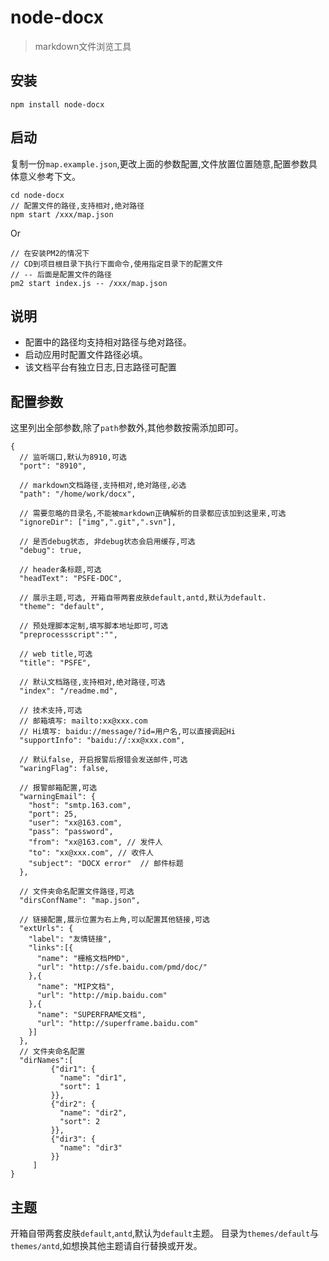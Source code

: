 # node-docx

> markdown文件浏览工具

## 安装

```
npm install node-docx
```

## 启动

复制一份`map.example.json`,更改上面的参数配置,文件放置位置随意,配置参数具体意义参考下文。


```
cd node-docx
// 配置文件的路径,支持相对,绝对路径
npm start /xxx/map.json
```

Or

```
// 在安装PM2的情况下 
// CD到项目根目录下执行下面命令,使用指定目录下的配置文件
// -- 后面是配置文件的路径
pm2 start index.js -- /xxx/map.json
```

## 说明

* 配置中的路径均支持相对路径与绝对路径。
* 启动应用时配置文件路径必填。
* 该文档平台有独立日志,日志路径可配置

## 配置参数

这里列出全部参数,除了`path`参数外,其他参数按需添加即可。

```
{
  // 监听端口,默认为8910,可选
  "port": "8910",

  // markdown文档路径,支持相对,绝对路径,必选
  "path": "/home/work/docx",

  // 需要忽略的目录名,不能被markdown正确解析的目录都应该加到这里来,可选
  "ignoreDir": ["img",".git",".svn"],

  // 是否debug状态, 非debug状态会启用缓存,可选
  "debug": true,

  // header条标题,可选
  "headText": "PSFE-DOC",
  
  // 展示主题,可选, 开箱自带两套皮肤default,antd,默认为default.
  "theme": "default",
  
  // 预处理脚本定制,填写脚本地址即可,可选
  "preprocessscript":"",
    
  // web title,可选
  "title": "PSFE",

  // 默认文档路径,支持相对,绝对路径,可选
  "index": "/readme.md",
    
  // 技术支持,可选
  // 邮箱填写: mailto:xx@xxx.com
  // Hi填写: baidu://message/?id=用户名,可以直接调起Hi
  "supportInfo": "baidu://:xx@xxx.com",

  // 默认false, 开启报警后报错会发送邮件,可选
  "waringFlag": false,

  // 报警邮箱配置,可选
  "warningEmail": {
    "host": "smtp.163.com",
    "port": 25,
    "user": "xx@163.com",
    "pass": "password",
    "from": "xx@163.com", // 发件人
    "to": "xx@xxx.com", // 收件人
    "subject": "DOCX error"  // 邮件标题
  },
  
  // 文件夹命名配置文件路径,可选
  "dirsConfName": "map.json",

  // 链接配置,展示位置为右上角,可以配置其他链接,可选
  "extUrls": {
    "label": "友情链接",
    "links":[{
      "name": "栅格文档PMD",
      "url": "http://sfe.baidu.com/pmd/doc/"
    },{
      "name": "MIP文档",
      "url": "http://mip.baidu.com"
    },{
      "name": "SUPERFRAME文档",
      "url": "http://superframe.baidu.com"
    }]
  },
  // 文件夹命名配置
  "dirNames":[
         {"dir1": {
           "name": "dir1",
           "sort": 1
         }},
         {"dir2": {
           "name": "dir2",
           "sort": 2
         }},
         {"dir3": {
           "name": "dir3"
         }}
     ]
}

```

## 主题

开箱自带两套皮肤`default`,`antd`,默认为`default`主题。
目录为`themes/default`与`themes/antd`,如想换其他主题请自行替换或开发。
